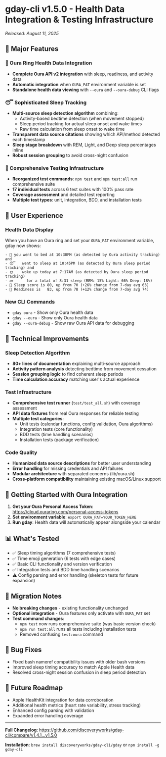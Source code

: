 # gday-cli v1.5.0 - Health Data Integration & Testing Infrastructure

*Released: August 11, 2025*

## 🎯 Major Features

### 💍 Oura Ring Health Data Integration
- **Complete Oura API v2 integration** with sleep, readiness, and activity data
- **Automatic integration** when `OURA_PAT` environment variable is set
- **Standalone health data viewing** with `--oura` and `--oura-debug` CLI flags

### 😴 Sophisticated Sleep Tracking
- **Multi-source sleep detection algorithm** combining:
  - Activity-based bedtime detection (when movement stopped)
  - Sleep period tracking for actual sleep onset and wake times
  - Raw time calculation from sleep onset to wake time
- **Transparent data source citations** showing which API/method detected each timestamp
- **Sleep stage breakdown** with REM, Light, and Deep sleep percentages inline
- **Robust session grouping** to avoid cross-night confusion

### 🧪 Comprehensive Testing Infrastructure
- **Reorganized test commands**: `npm test` and `npm test:all` run comprehensive suite
- **17 individual tests** across 6 test suites with 100% pass rate
- **Coverage assessment** and detailed test reporting
- **Multiple test types**: unit, integration, BDD, and installation tests

## 📱 User Experience

### Health Data Display
When you have an Oura ring and set your `OURA_PAT` environment variable, gday now shows:

```
- 🥱 you went to bed at 10:30PM (as detected by Oura activity tracking) and
- 😴   went to sleep at 10:45PM (as detected by Oura sleep period tracking) and  
- 🌞    woke up today at 7:17AM (as detected by Oura sleep period tracking)
- 💤      for a total of 8:31 sleep (REM: 15% Light: 66% Deep: 18%)
- 🛌 Sleep score is 80, up from 70 (+26% change from 7-day avg 63)
- 🚥 Readiness is   83, up from 78 (+12% change from 7-day avg 74)
```

### New CLI Commands
- `gday oura` - Show only Oura health data
- `gday --oura` - Show only Oura health data  
- `gday --oura-debug` - Show raw Oura API data for debugging

## 🔧 Technical Improvements

### Sleep Detection Algorithm
- **80+ lines of documentation** explaining multi-source approach
- **Activity pattern analysis** detecting bedtime from movement cessation
- **Session grouping logic** to find coherent sleep periods
- **Time calculation accuracy** matching user's actual experience

### Test Infrastructure  
- **Comprehensive test runner** (`test/test_all.sh`) with coverage assessment
- **API data fixtures** from real Oura responses for reliable testing
- **Multiple test categories**:
  - Unit tests (calendar functions, config validation, Oura algorithms)
  - Integration tests (core functionality)
  - BDD tests (time handling scenarios)
  - Installation tests (package verification)

### Code Quality
- **Humanized data source descriptions** for better user understanding
- **Error handling** for missing credentials and API failures  
- **Modular architecture** with separated concerns (lib/oura.sh)
- **Cross-platform compatibility** maintaining existing macOS/Linux support

## 🚀 Getting Started with Oura Integration

1. **Get your Oura Personal Access Token**: https://cloud.ouraring.com/personal-access-tokens
2. **Set environment variable**: `export OURA_PAT=YOUR_TOKEN_HERE`
3. **Run gday**: Health data will automatically appear alongside your calendar

## 📊 What's Tested

- ✅ Sleep timing algorithms (7 comprehensive tests)
- ✅ Time emoji generation (6 tests with edge cases)  
- ✅ Basic CLI functionality and version verification
- ✅ Integration tests and BDD time handling scenarios
- ⚠️  Config parsing and error handling (skeleton tests for future expansion)

## 🔄 Migration Notes

- **No breaking changes** - existing functionality unchanged
- **Optional integration** - Oura features only activate with `OURA_PAT` set
- **Test command changes**: 
  - `npm test` now runs comprehensive suite (was basic version check)
  - `npm run test:all` runs all tests including installation tests
  - Removed confusing `test:oura` command

## 🐛 Bug Fixes

- Fixed bash nameref compatibility issues with older bash versions
- Improved sleep timing accuracy to match Apple Health data
- Resolved cross-night session confusion in sleep period detection

## 🔮 Future Roadmap

- Apple HealthKit integration for data corroboration
- Additional health metrics (heart rate variability, stress tracking)
- Enhanced config parsing with validation
- Expanded error handling coverage

---

**Full Changelog**: https://github.com/discoveryworks/gday-cli/compare/v1.4.1...v1.5.0

**Installation**: `brew install discoveryworks/gday-cli/gday` or `npm install -g gday-cli`